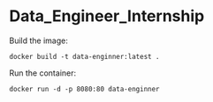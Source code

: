 # Data_Engineer_Internship

Build the image:
```
docker build -t data-enginner:latest .
```

Run the container:
```
docker run -d -p 8080:80 data-enginner
```
